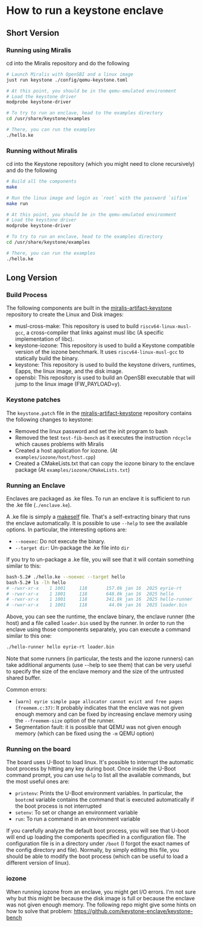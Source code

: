 # How to run a keystone enclave
## Short Version
### Running using Miralis
cd into the Miralis repository and do the following
```bash
# Launch Miralis with OpenSBI and a linux image
just run keystone ./config/qemu-keystone.toml

# At this point, you should be in the qemu-emulated environment
# Load the keystone driver
modprobe keystone-driver

# To try to run an enclave, head to the examples directory
cd /usr/share/keystone/examples

# There, you can run the examples
./hello.ke
```

### Running without Miralis
cd into the Keystone repository (which you might need to clone recursively) and do the following
```bash
# Build all the components
make

# Run the linux image and login as `root` with the password `sifive`
make run

# At this point, you should be in the qemu-emulated environment
# Load the keystone driver
modprobe keystone-driver

# To try to run an enclave, head to the examples directory
cd /usr/share/keystone/examples

# There, you can run the examples
./hello.ke
```

## Long Version
### Build Process
The following components are built in the [miralis-artifact-keystone](https://github.com/FredKhayat/miralis-artifact-keystone) repository to create the Linux and Disk images:
+ musl-cross-make: This repository is used to build `riscv64-linux-musl-gcc`, a cross-compiler that links against musl libc (A specific implementation of libc).
+ keystone-iozone: This repository is used to build a Keystone compatible version of the iozone benchmark. It uses `riscv64-linux-musl-gcc` to statically build the binary.
+ keystone: This repository is used to build the keystone drivers, runtimes, Eapps, the linux image, and the disk image.
+ opensbi: This repository is used to build an OpenSBI executable that will jump to the linux image (FW_PAYLOAD=y).

### Keystone patches
The `keystone.patch` file in the [miralis-artifact-keystone](https://github.com/FredKhayat/miralis-artifact-keystone) repository contains the following changes to keystone:
+ Removed the linux password and set the init program to bash
+ Removed the test `test-fib-bench` as it executes the instruction `rdcycle` which causes problems with Miralis
+ Created a host application for iozone. (At `examples/iozone/host/host.cpp`)
+ Created a CMakeLists.txt that can copy the iozone binary to the enclave package (At `examples/iozone/CMakeLists.txt`)

### Running an Enclave
Enclaves are packaged as .ke files. To run an enclave it is sufficient to run the .ke file (`./enclave.ke`).

A .ke file is simply a [makeself](https://github.com/megastep/makeself) file. That's a self-extracting binary that runs the enclave automatically. It is possible to use `--help` to see the available options. In particular, the interesting options are:
+ `--noexec`: Do not execute the binary.
+ `--target dir`: Un-package the .ke file into `dir`

If you try to un-package a .ke file, you will see that it will contain something similar to this:
```bash
bash-5.2# ./hello.ke --noexec --target hello
bash-5.2# ls -lh hello
# -rwxr-xr-x    1 1001     118       157.0k jan 16  2025 eyrie-rt
# -rwxr-xr-x    1 1001     118       648.0k jan 16  2025 hello
# -rwxr-xr-x    1 1001     118       341.8k jan 16  2025 hello-runner
# -rwxr-xr-x    1 1001     118        44.0k jan 16  2025 loader.bin
```
Above, you can see the runtime, the enclave binary, the enclave runner (the host) and a file called `loader.bin` used by the runner.
In order to run the enclave using those components separately, you can execute a command similar to this one:
```bash
./hello-runner hello eyrie-rt loader.bin
```

Note that some runners (in particular, the tests and the iozone runners) can take additional arguments (use --help to see them) that can be very useful to specify the size of the enclave memory and the size of the untrusted shared buffer. 

Common errors:
+ `[warn] eyrie simple page allocator cannot evict and free pages (freemem.c:37)`: It probably indicates that the enclave was not given enough memory and can be fixed by increasing enclave memory using the `--freemem-size` option of the runner.
+ Segmentation fault: it is possible that QEMU was not given enough memory (which can be fixed using the `-m` QEMU option)

### Running on the board
The board uses U-Boot to load linux. It's possible to interrupt the automatic boot process by hitting any key during boot. Once inside the U-Boot command prompt, you can use `help` to list all the available commands, but the most useful ones are:
+ `printenv`: Prints the U-Boot environment variables. In particular, the `bootcmd` variable contains the command that is executed automatically if the boot process is not interrupted
+ `setenv`: To set or change an environment variable
+ `run`: To run a command in an environment variable

If you carefully analyze the default boot process, you will see that U-boot will end up loading the components specified in a configuration file. The configuration file is in a directory under `/boot` (I forgot the exact names of the config directory and file). Normally, by simply editing this file, you should be able to modify the boot process (which can be useful to load a different version of linux).

### iozone
When running iozone from an enclave, you might get I/O errors. I'm not sure why but this might be because the disk image is full or because the enclave was not given enough memory.
The following repo might give some hints on how to solve that problem: https://github.com/keystone-enclave/keystone-bench
